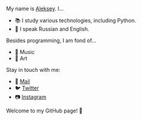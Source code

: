My name is [Aleksey](https://github.com/yourusername). I...

- :books: I study various technologies, including Python.
- :speech_balloon: I speak Russian and English.

Besides programming, I am fond of...

- :musical_note: Music
- :art: Art

Stay in touch with me:

- :email: [Mail](linue@inbox.ru)
- :bird: [Twitter](https://twitter.com/linue)
- :camera: [Instagram](https://www.instagram.com/quam.max)

Welcome to my GitHub page! :rocket:
